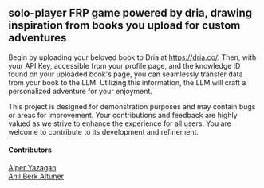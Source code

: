 ## solo-player FRP game powered by dria, drawing inspiration from books you upload for custom adventures

Begin by uploading your beloved book to Dria at https://dria.co/. Then, with your API Key, accessible from your profile page, and the knowledge ID found on your uploaded book's page, you can seamlessly transfer data from your book to the LLM. Utilizing this information, the LLM will craft a personalized adventure for your enjoyment.

This project is designed for demonstration purposes and may contain bugs or areas for improvement. Your contributions and feedback are highly valued as we strive to enhance the experience for all users. You are welcome to contribute to its development and refinement.

#### Contributors

[Alper Yazagan](https://github.com/Alperadoss) <br>
[Anıl Berk Altuner](https://github.com/anilaltuner)
